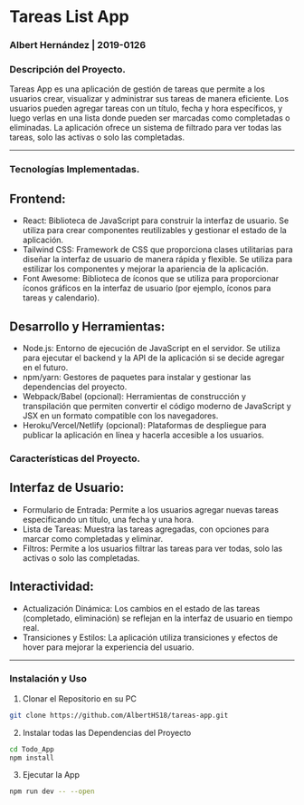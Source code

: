 # Tareas List App
### Albert Hernández | 2019-0126


### Descripción del Proyecto.

Tareas App es una aplicación de gestión de tareas que permite a los usuarios crear, visualizar y administrar sus tareas de manera eficiente. Los usuarios pueden agregar tareas con un título, fecha y hora específicos, y luego verlas en una lista donde pueden ser marcadas como completadas o eliminadas. La aplicación ofrece un sistema de filtrado para ver todas las tareas, solo las activas o solo las completadas.

--- 

### Tecnologías Implementadas.

## Frontend:

* React: Biblioteca de JavaScript para construir la interfaz de usuario. Se utiliza para crear componentes reutilizables y gestionar el estado de la aplicación.
* Tailwind CSS: Framework de CSS que proporciona clases utilitarias para diseñar la interfaz de usuario de manera rápida y flexible. Se utiliza para estilizar los componentes y mejorar la apariencia de la aplicación.
* Font Awesome: Biblioteca de íconos que se utiliza para proporcionar íconos gráficos en la interfaz de usuario (por ejemplo, íconos para tareas y calendario).

## Desarrollo y Herramientas:

* Node.js: Entorno de ejecución de JavaScript en el servidor. Se utiliza para ejecutar el backend y la API de la aplicación si se decide agregar en el futuro.
* npm/yarn: Gestores de paquetes para instalar y gestionar las dependencias del proyecto.
* Webpack/Babel (opcional): Herramientas de construcción y transpilación que permiten convertir el código moderno de JavaScript y JSX en un formato compatible con los navegadores.
* Heroku/Vercel/Netlify (opcional): Plataformas de despliegue para publicar la aplicación en línea y hacerla accesible a los usuarios.

### Características del Proyecto.

## Interfaz de Usuario:

* Formulario de Entrada: Permite a los usuarios agregar nuevas tareas especificando un título, una fecha y una hora.
* Lista de Tareas: Muestra las tareas agregadas, con opciones para marcar como completadas y eliminar.
* Filtros: Permite a los usuarios filtrar las tareas para ver todas, solo las activas o solo las completadas.

## Interactividad:

* Actualización Dinámica: Los cambios en el estado de las tareas (completado, eliminación) se reflejan en la interfaz de usuario en tiempo real.
* Transiciones y Estilos: La aplicación utiliza transiciones y efectos de hover para mejorar la experiencia del usuario.

---

### Instalación y Uso

1. Clonar el Repositorio en su PC
```bash
git clone https://github.com/AlbertHS18/tareas-app.git
```

2. Instalar todas las Dependencias del Proyecto
```bash
cd Todo_App
npm install 
```

3. Ejecutar la App
```bash
npm run dev -- --open
```
